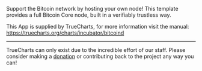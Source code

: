 Support the Bitcoin network by hosting your own node! This template provides a full Bitcoin Core node, built in a verifiably trustless way.


This App is supplied by TrueCharts, for more information visit the manual: https://truecharts.org/charts/incubator/bitcoind

---

TrueCharts can only exist due to the incredible effort of our staff.
Please consider making a [donation](https://truecharts.org/docs/about/sponsor) or contributing back to the project any way you can!
